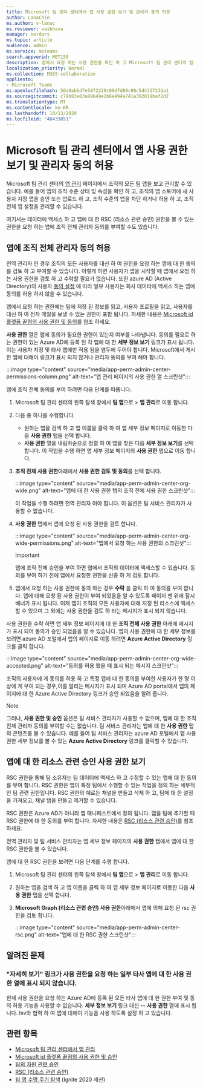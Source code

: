 ```yaml
---
title: Microsoft 팀 관리 센터에서 앱 사용 권한 보기 및 관리자 동의 허용
author: LanaChin
ms.author: v-lanac
ms.reviewer: vaibhava
manager: serdars
ms.topic: article
audience: admin
ms.service: msteams
search.appverid: MET150
description: 앱에서 요청 하는 사용 권한을 확인 하 고 Microsoft 팀 관리 센터의 앱 관리 페이지에서 앱에 관리자 동의를 부여 하는 방법에 대해 알아봅니다.
localization_priority: Normal
ms.collection: M365-collaboration
appliesto:
- Microsoft Teams
ms.openlocfilehash: 50a9abbd7e5872229c09d7d80c00c5d432723da1
ms.sourcegitcommit: c79b83e03a89649e2b6e494a741a392819baf2d2
ms.translationtype: MT
ms.contentlocale: ko-KR
ms.lasthandoff: 10/13/2020
ms.locfileid: "48433051"
---
```

# <a name="view-app-permissions-and-grant-admin-consent-in-the-microsoft-teams-admin-center"></a>Microsoft 팀 관리 센터에서 앱 사용 권한 보기 및 관리자 동의 허용

Microsoft 팀 관리 센터의 [앱 관리](manage-apps.md) 페이지에서 조직의 모든 팀 앱을 보고 관리할 수 있습니다. 예를 들어 앱의 조직 수준 상태 및 속성을 확인 하 고, 조직의 앱 스토어에 새 사용자 지정 앱을 승인 또는 업로드 하 고, 조직 수준의 앱을 차단 하거나 허용 하 고, 조직 전체 앱 설정을 관리할 수 있습니다.

여기서는 데이터에 액세스 하 고 앱에 대 한 RSC (리소스 관련 승인) 권한을 볼 수 있는 권한을 요청 하는 앱에 조직 전체 관리자 동의를 부여할 수도 있습니다.

## <a name="grant-org-wide-admin-consent-to-an-app"></a>앱에 조직 전체 관리자 동의 허용

전역 관리자 인 경우 조직의 모든 사용자를 대신 하 여 권한을 요청 하는 앱에 대 한 동의를 검토 하 고 부여할 수 있습니다. 이렇게 하면 사용자가 앱을 시작할 때 앱에서 요청 하는 사용 권한을 검토 하 고 수락할 필요가 없습니다. 또한 azure AD (Active Directory)의 사용자 [동의 설정](https://docs.microsoft.com/azure/active-directory/manage-apps/configure-user-consent) 에 따라 일부 사용자는 회사 데이터에 액세스 하는 앱에 동의를 허용 하지 않을 수 있습니다.

앱에서 요청 하는 권한에는 팀에 저장 된 정보를 읽고, 사용자 프로필을 읽고, 사용자를 대신 하 여 전자 메일을 보낼 수 있는 권한이 포함 됩니다. 자세한 내용은 [Microsoft id 플랫폼 끝점의 사용 권한 및 동의](https://docs.microsoft.com/azure/active-directory/develop/v2-permissions-and-consent)를 참조 하세요. 

**사용 권한** 열은 앱에 동의가 필요한 권한이 있는지 여부를 나타냅니다. 동의를 필요로 하는 권한이 있는 Azure AD에 등록 된 각 앱에 대 한 **세부 정보 보기** 링크가 표시 됩니다. 이는 사용자 지정 및 타사 앱에만 적용 됨을 염두에 두어야 합니다. Microsoft에서 게시 한 앱에 대해이 링크가 표시 되지 않거나 관리자 동의를 부여 해야 합니다.

:::image type="content" source="media/app-perm-admin-center-permissions-column.png" alt-text="앱 관리 페이지의 사용 권한 열 스크린샷":::

앱에 조직 전체 동의를 부여 하려면 다음 단계를 따릅니다.

1. Microsoft 팀 관리 센터의 왼쪽 탐색 창에서 **팀 앱**으로  >  **앱 관리**로 이동 합니다.
2. 다음 중 하나를 수행합니다.
    - 원하는 앱을 검색 하 고 앱 이름을 클릭 하 여 앱 세부 정보 페이지로 이동한 다음 **사용 권한** 탭을 선택 합니다.
    - **사용 권한** 열을 내림차순으로 정렬 하 여 앱을 찾은 다음 **세부 정보 보기**를 선택 합니다. 이 작업을 수행 하면 앱 세부 정보 페이지의 **사용 권한** 탭으로 이동 합니다.

3. **조직 전체 사용 권한**아래에서 **사용 권한 검토 및 동의**를 선택 합니다.

    :::image type="content" source="media/app-perm-admin-center-org-wide.png" alt-text="앱에 대 한 사용 권한 탭의 조직 전체 사용 권한 스크린샷":::

    이 작업을 수행 하려면 전역 관리자 여야 합니다. 이 옵션은 팀 서비스 관리자가 사용할 수 없습니다.

4. **사용 권한** 탭에서 앱에 요청 된 사용 권한을 검토 합니다.

    :::image type="content" source="media/app-perm-admin-center-org-wide-permissions.png" alt-text="앱에서 요청 하는 사용 권한의 스크린샷":::

    > [!IMPORTANT]
    > 앱에 조직 전체 승인을 부여 하면 앱에서 조직의 데이터에 액세스할 수 있습니다. 동의를 부여 하기 전에 앱에서 요청한 권한을 신중 하 게 검토 합니다.
5. 앱에서 요청 하는 사용 권한에 동의 하는 경우 **수락** 을 클릭 하 여 동의를 부여 합니다. 앱에 대해 요청 된 사용 권한이 부여 되었음을 알 수 있도록 페이지 맨 위에 잠시 배너가 표시 됩니다. 이제 앱이 조직의 모든 사용자에 대해 지정 된 리소스에 액세스할 수 있으며 그 외에는 사용 권한을 검토 하 라는 메시지가 표시 되지 않습니다.

사용 권한을 수락 하면 앱 세부 정보 페이지에 대 한 **조직 전체 사용 권한** 아래에 메시지가 표시 되어 동의가 승인 되었음을 알 수 있습니다. 앱의 사용 권한에 대 한 세부 정보를 보려면 azure AD 포털에서 앱의 페이지로 이동 하려면 **Azure Active Directory** 링크를 클릭 합니다.

:::image type="content" source="media/app-perm-admin-center-org-wide-accepted.png" alt-text="동의를 허용 했을 때 표시 되는 메시지 스크린샷":::

조직의 사용자에 게 동의를 허용 하 고 특정 앱에 대 한 동의를 부여한 사용자가 한 명 이상에 게 부여 되는 경우,이를 알리는 메시지가 표시 되며 Azure AD portal에서 앱의 페이지에 대 한 Azure Active Directory 링크가 승인 되었음을 알려 줍니다.

> [!NOTE]
> 그러나, **사용 권한 및 승인** 옵션은 팀 서비스 관리자가 사용할 수 없으며, 앱에 대 한 조직 전체 관리자 동의를 부여할 수는 없습니다. 팀 서비스 관리자는 앱에 대 한 **사용 권한** 탭의 콘텐츠를 볼 수 있습니다. 예를 들어 팀 서비스 관리자는 azure AD 포털에서 앱 사용 권한 세부 정보를 볼 수 있는 **Azure Active Directory** 링크를 클릭할 수 있습니다. 

## <a name="view-resource-specific-consent-permissions-of-an-app"></a>앱에 대 한 리소스 관련 승인 사용 권한 보기

RSC 권한을 통해 팀 소유자는 팀 데이터에 액세스 하 고 수정할 수 있는 앱에 대 한 동의를 부여 합니다. RSC 권한은 앱이 특정 팀에서 수행할 수 있는 작업을 정의 하는 세부적인 팀 관련 권한입니다. RSC 권한의 예로는 채널을 만들고 삭제 하 고, 팀에 대 한 설정을 가져오고, 채널 탭을 만들고 제거할 수 있습니다. 

RSC 권한은 Azure AD가 아니라 앱 매니페스트에서 정의 됩니다. 앱을 팀에 추가할 때 RSC 권한에 대 한 동의를 부여 합니다. 자세한 내용은 [RSC (리소스 관련 승인)](https://docs.microsoft.com/microsoftteams/platform/graph-api/rsc/resource-specific-consent)를 참조 하세요.

전역 관리자 및 팀 서비스 관리자는 앱 세부 정보 페이지의 **사용 권한** 탭에서 앱에 대 한 RSC 권한을 볼 수 있습니다. 

앱에 대 한 RSC 권한을 보려면 다음 단계를 수행 합니다.

1. Microsoft 팀 관리 센터의 왼쪽 탐색 창에서 **팀 앱**으로  >  **앱 관리**로 이동 합니다.
2. 원하는 앱을 검색 하 고 앱 이름을 클릭 하 여 앱 세부 정보 페이지로 이동한 다음 **사용 권한** 탭을 선택 합니다.
3. **Microsoft Graph (리소스 관련 승인) 사용 권한**아래에서 앱에 의해 요청 된 rsc 권한을 검토 합니다.

    :::image type="content" source="media/app-perm-admin-center-rsc.png" alt-text="앱에 대 한 RSC 권한 스크린샷":::

## <a name="known-issues"></a>알려진 문제

### <a name="the-view-details-link-isnt-displayed-in-the-permissions-column-for-some-third-party-apps-that-request-permissions"></a>"자세히 보기" 링크가 사용 권한을 요청 하는 일부 타사 앱에 대 한 사용 권한 열에 표시 되지 않습니다.

현재 사용 권한을 요청 하는 Azure AD에 등록 된 모든 타사 앱에 대 한 권한 부여 및 동의 허용 기능을 사용할 수 없습니다. **세부 정보 보기** 링크 대신 **--** **사용 권한** 열에 표시 됩니다. Isv와 협력 하 여 앱에 대해이 기능을 사용 하도록 설정 하 고 있습니다.

## <a name="related-topics"></a>관련 항목

- [Microsoft 팀 관리 센터에서 앱 관리](manage-apps.md)
- [Microsoft id 플랫폼 끝점의 사용 권한 및 승인](https://docs.microsoft.com/azure/active-directory/develop/v2-permissions-and-consent)
- [팀의 자원 관련 승인](resource-specific-consent.md)
- [RSC (리소스 관련 승인)](https://docs.microsoft.com/microsoftteams/platform/graph-api/rsc/resource-specific-consent)
- [팀 앱 수명 주기 탐색](https://aka.ms/PR132) (Ignite 2020 세션)


